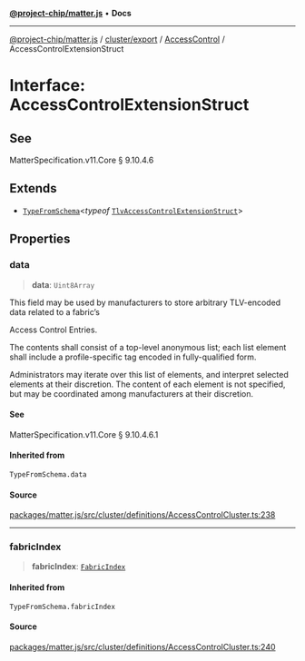 [**@project-chip/matter.js**](../../../../../README.md) • **Docs**

***

[@project-chip/matter.js](../../../../../modules.md) / [cluster/export](../../../README.md) / [AccessControl](../README.md) / AccessControlExtensionStruct

# Interface: AccessControlExtensionStruct

## See

MatterSpecification.v11.Core § 9.10.4.6

## Extends

- [`TypeFromSchema`](../../../../../tlv/export/README.md#typefromschemas)\<*typeof* [`TlvAccessControlExtensionStruct`](../README.md#tlvaccesscontrolextensionstruct)\>

## Properties

### data

> **data**: `Uint8Array`

This field may be used by manufacturers to store arbitrary TLV-encoded data related to a fabric’s

Access Control Entries.

The contents shall consist of a top-level anonymous list; each list element shall include a profile-specific
tag encoded in fully-qualified form.

Administrators may iterate over this list of elements, and interpret selected elements at their discretion.
The content of each element is not specified, but may be coordinated among manufacturers at their discretion.

#### See

MatterSpecification.v11.Core § 9.10.4.6.1

#### Inherited from

`TypeFromSchema.data`

#### Source

[packages/matter.js/src/cluster/definitions/AccessControlCluster.ts:238](https://github.com/project-chip/matter.js/blob/7a8cbb56b87d4ccf34bec5a9a95ab40a1711324f/packages/matter.js/src/cluster/definitions/AccessControlCluster.ts#L238)

***

### fabricIndex

> **fabricIndex**: [`FabricIndex`](../../../../../datatype/export/README.md#fabricindex)

#### Inherited from

`TypeFromSchema.fabricIndex`

#### Source

[packages/matter.js/src/cluster/definitions/AccessControlCluster.ts:240](https://github.com/project-chip/matter.js/blob/7a8cbb56b87d4ccf34bec5a9a95ab40a1711324f/packages/matter.js/src/cluster/definitions/AccessControlCluster.ts#L240)
